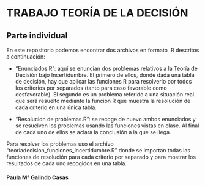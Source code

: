 # TRABAJO TEORÍA DE LA DECISIÓN
## Parte individual

En este repositorio podemos encontrar dos archivos en formato .R descritos a continuación:

- “Enunciados.R”: aquí se enuncian dos problemas relativos a la Teoría de Decisión bajo Incertidumbre. El primero de ellos, donde dada una tabla de decisión, hay que aplicar las funciones R para resolverlo por todos los criterios por separados (tanto para caso favorable como desfavorable). El segundo es un problema referido a una situación real que será resuelto mediante la función R que muestra la resolución de cada criterio en una única tabla.

- “Resolucion de problemas.R”: se recoge de nuevo ambos enunciados y se resuelven los problemas usando las funciones vistas en clase. Al final de cada uno de ellos se aclara la conclusión a la que se llega.

Para resolver los problemas uso el archivo “teoriadecision_funciones_incertidumbre.R” donde se importan todas las funciones de resolución para cada criterio por separado y para mostrar los resultados de cada uno recogidos en una tabla.

#### Paula Mª Galindo Casas
